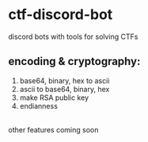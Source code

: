 # ctf-discord-bot
discord bots with tools for solving CTFs <br>
## encoding & cryptography: <br>
<ol>
  <li>base64, binary, hex to ascii</li>
  <li>ascii to base64, binary, hex</li>
  <li>make RSA public key</li>
  <li>endianness</li>
</ol> <br>
other features coming soon
